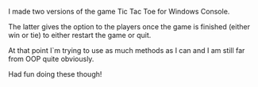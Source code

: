 I made two versions of the game Tic Tac Toe for Windows Console.

 The latter gives the option to the players once the game is finished (either win or tie) to either restart the game or quit.

 At that point I`m trying to use as much methods as I can and  I am still far from OOP quite obviously.

Had fun doing these though! 
